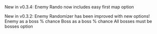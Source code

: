 New in v0.3.4:
	Enemy Rando now includes easy first map option


New in v0.3.2:
  Enemy Randomizer has been improved with new options!
    Enemy as a boss % chance
    Boss as a boss % chance
    All bosses must be bosses option
